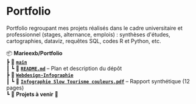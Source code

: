 # Portfolio
Portfolio regroupant mes projets réalisés dans le cadre universitaire et professionnel (stages, alternance, emplois) : synthèses d'études, cartographies, dataviz, requêtes SQL, codes R et Python, etc.


📦 **Marieexb/Portfolio**  
 ┣ 📂 **[`main`](https://github.com/marieexb/Portfolio/tree/main)**  
 ┃ ┗ 📄 **[`README.md`](https://github.com/marieexb/Portfolio/blob/main/README.md)** – Plan et description du dépôt  
 ┣ 📂 **[`Webdesign-Infographie`](https://github.com/marieexb/Portfolio/tree/Webdesign-Infographie)**  
 ┃ ┗ 📄 **[`Infographie Slow Tourisme couleurs.pdf`](https://github.com/marieexb/Portfolio/blob/Webdesign-Infographie/Infographie%20Slow%20Tourisme%20couleurs.pdf)** – Rapport synthétique (12 pages)  
 ┗ 📄 **Projets à venir** 🚀  
